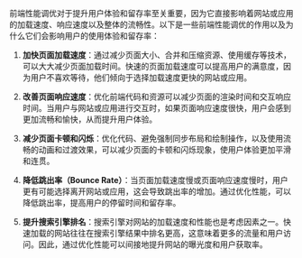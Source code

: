 
前端性能调优对于提升用户体验和留存率至关重要，因为它直接影响着网站或应用的加载速度、响应速度以及整体的流畅性。以下是一些前端性能调优的作用以及为什么它们会影响用户的使用体验和留存率：

1. **加快页面加载速度**：通过减少页面大小、合并和压缩资源、使用缓存等技术，可以大大减少页面加载时间。快速的页面加载速度可以提高用户的满意度，因为用户不喜欢等待，他们倾向于选择加载速度更快的网站或应用。

2. **改善页面响应速度**：优化前端代码和资源可以减少页面的渲染时间和交互响应时间。当用户与网站或应用进行交互时，如果页面响应速度很快，用户会感到更加流畅和愉快，从而提升用户体验。

3. **减少页面卡顿和闪烁**：优化代码、避免强制同步布局和绘制操作，以及使用流畅的动画和过渡效果，可以减少页面的卡顿和闪烁现象，使用户体验更加平滑和连贯。

4. **降低跳出率（Bounce Rate）**：当页面加载速度慢或页面响应速度慢时，用户更有可能选择离开网站或应用，这会导致跳出率的增加。通过优化性能，可以降低跳出率，提高用户的停留时间和留存率。

5. **提升搜索引擎排名**：搜索引擎对网站的加载速度和性能也是考虑因素之一。快速加载的网站往往在搜索引擎结果中排名更高，这意味着更多的流量和用户访问。因此，通过优化性能可以间接地提升网站的曝光度和用户获取率。
